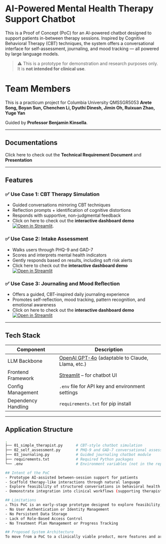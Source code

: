 # AI-Powered Mental Health Therapy Support Chatbot

This is a Proof of Concept (PoC) for an AI-powered chatbot designed to support patients in-between therapy sessions. Inspired by Cognitive Behavioral Therapy (CBT) techniques, the system offers a conversational interface for self-assessment, journaling, and mood tracking — all powered by large language models.

> ⚠️ This is a prototype for demonstration and research purposes only. It is **not intended for clinical use**.

# Team Members
This is a practicum project for Columbia University QMSSGR5053
**Arete Song, Boyan Sun, Chenchen Li, Dyuthi Dinesh, Jimin Oh, Ruixuan Zhao, Yuge Yan**  

Guided by **Professor Benjamin Kinsella**.

---
## Documentations
Click here to check out the **Technical Requirement Document** and **Presentation**

---
## Features

### ✅ Use Case 1: CBT Therapy Simulation  
- Guided conversations mirroring CBT techniques
- Reflection prompts + identification of cognitive distortions
- Responds with supportive, non-judgmental feedback
- Click on here to check out the **interactive dashboard demo** [![Open in Streamlit](https://static.streamlit.io/badges/streamlit_badge_black_white.svg)](https://01simpletherapistpy-ge5dpxndetvtwf5iazhr4n.streamlit.app/).

### ✅ Use Case 2: Intake Assessment  
- Walks users through PHQ-9 and GAD-7  
- Scores and interprets mental health indicators  
- Gently responds based on results, including soft risk alerts
- Click here to check out the **interactive dashboard demo** [![Open in Streamlit](https://static.streamlit.io/badges/streamlit_badge_black_white.svg)](https://02intakeselfassessmentpy-4ymcdbzvuzghxhhaskfpxk.streamlit.app/)

### ✅ Use Case 3: Journaling and Mood Reflection  
- Offers a guided, CBT-inspired daily journaling experience  
- Promotes self-reflection, mood tracking, pattern recognition, and emotional awareness
- Click on here to check out the **interactive dashboard demo** [![Open in Streamlit](https://static.streamlit.io/badges/streamlit_badge_black_white.svg)](https://03journaling.streamlit.app/)

---

## Tech Stack

| Component               | Description                                        |
|-------------------------|----------------------------------------------------|
| LLM Backbone          | [OpenAI GPT-4o](https://openai.com/research/gpt-4o-system-card) (adaptable to Claude, Llama, etc.) |
| Frontend Framework    | [Streamlit](https://streamlit.io) – for chatbot UI |
| Config Management     | `.env` file for API key and environment settings   |
| Dependency Handling   | `requirements.txt` for pip install                 |

---

## Application Structure

```bash
.
├── 01_simple_therapist.py      # CBT-style chatbot simulation
├── 02_self_assessment.py       # PHQ-9 and GAD-7 conversational assessment
├── 03_journaling.py            # Guided journaling chatbot module
├── requirements.txt            # Required Python packages
└── .env                        # Environment variables (not in the repo)

## Intent of the PoC
- Prototype AI-assisted between-session support for patients
- Scaffold therapy-like interactions through natural language
- Explore feasibility of structured conversations in behavioral health
- Demonstrate integration into clinical workflows (supporting therapists)

## Limitations
⚠️ This PoC is an early-stage prototype designed to explore feasibility, not a production-ready system.
- No User Authentication or Identity Management
- No Persistent Data Storage
- Lack of Role-Based Access Control
- No Treatment Plan Management or Progress Tracking

## Proposed System Architecture
To move from a PoC to a clinically viable product, more features and architectural considerations would be required, click here to check out the **Proposed System Architecture** .

